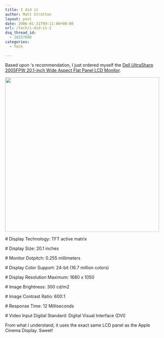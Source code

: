 ```yaml
---
title: I did it
author: Matt Stratton
layout: post
date: 2006-01-31T09:11:00+00:00
url: /tech/i-did-it-2
dsq_thread_id:
  - 28257890
categories:
  - Tech

---
```

Based upon &#8216;s recommendation, I just ordered myself the <a href="https://www.amazon.com/gp/product/B0009IPTJU/" target="_blank">Dell UltraSharp 2005FPW 20.1-inch Wide Aspect Flat Panel LCD Monitor</a>.

<img src="https://images.amazon.com/images/P/B0009IPTJU.01-A2UO5FDHTOTTQB._SCLZZZZZZZ_.jpg" alt="" width="500" height="500" />

\# Display Technology: TFT active matrix
  
\# Display Size: 20.1 inches
  
\# Monitor Dotpitch: 0.255 millimeters
  
\# Display Color Support: 24-bit (16.7 million colors)
  
\# Display Resolution Maximum: 1680 x 1050
  
\# Image Brightness: 300 cd/m2
  
\# Image Contrast Ratio: 600:1
  
\# Response Time: 12 Milliseconds
  
\# Video Input Digital Standard: Digital Visual Interface (DVI)

From what I understand, it uses the exact same LCD panel as the Apple Cinema Display. Sweet!